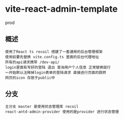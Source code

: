 # vite-react-admin-template
prod
## 概述

```
使用了React ts recoil 搭建了一套通用的后台管理框架 
使用前要先替换 vite.config.ts 里面的后台代理地址
所有的api请求携带 /dev-api/
login里面有写好的登陆 退出 查询用户个人信息 正常替换就行 
一开始默认注释掉login表单的登陆请求 直接进行页面的跳转
网页的icon 存放于public中
```

## 分支
```
主分支 master 是使用状态管理库 recoil
react-antd-admin-provider 使用的是provider 进行状态管理
```